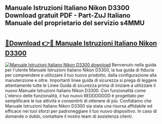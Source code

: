 ## Manuale Istruzioni Italiano Nikon D3300 Download gratuit PDF - Part-ZuJ Italiano Manuale del proprietario del servizio s4MMU

# <h2><a href="http://dffys8r.blite.top/?on=Manuale+Istruzioni+Italiano+Nikon+D3300">🔗Download 👉🔴 Manuale Istruzioni Italiano Nikon D3300</a></h2>

[![Manuale Istruzioni Italiano Nikon D3300 download](https://i.imgur.com/lujVjoI.png)](http://dffys8r.blite.top/?on=Manuale+Istruzioni+Italiano+Nikon+D3300)
Benvenuto nella guida per l'utente Manuale Istruzioni Italiano Nikon D3300, la tua guida di fiducia per comprendere e utilizzare il tuo nuovo prodotto, dalla configurazione alla manutenzione e oltre. Importanti linee guida di sicurezza si prega di leggere attentamente tutte le Linee Guida di sicurezza prima di iniziare a utilizzare il nuovo Manuale Istruzioni Italiano Nikon D3300. Con funzionalità come L'elenco delle funzionalità, il tuo nuovo REDDDDDDD è progettato per semplificare le tue attività e consentirti di ottenere di più. Confidiamo che Manuale Istruzioni Italiano Nikon D3300 sia stata una risorsa affidabile ed efficace nei tuoi sforzi per padroneggiare il tuo nuovo dispositivo. In caso di domande o dubbi, contattare il nostro team di assistenza clienti.
